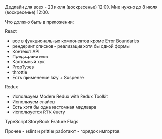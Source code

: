 Дедлайн для всех - 23 июля (воскресенье) 12:00.
Мне нужно до 8 июля (воскресенье) 12:00.

Что должно быть в приложении:

React

- все в функциональных компонентов кроме Error Boundaries
- рендеринг списков - реализация хотя бы одной формы
- Контекст API
- Предохранители
- Кастомный хук
- PropTypes
- throttle
- Есть применение lazy + Suspense

Redux

- Используем Modern Redux with Redux Toolkit
- Используем слайсы
- Есть хотя бы одна кастомная мидлвара
- Используется RTK Query

TypeScript
StoryBook
Feature Flags

Прочее - eslint и prittier работают - порядок импортов
